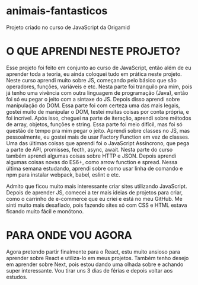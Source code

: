# animais-fantasticos
 Projeto criado no curso de JavaScript da Origamid
# O QUE APRENDI NESTE PROJETO?
Esse projeto foi feito em conjunto ao curso de JavaScript, então além de eu aprender
toda a teoria, eu ainda coloquei tudo em prática neste projeto.
Neste curso aprendi muito sobre JS, começando pelo básico que são operadores, funções, variáveis e etc. Nesta parte foi tranquilo pra mim, pois já tenho uma vivência com outra linguagem de programação (Java), então foi só eu pegar o jeito com a sintaxe do JS.
Depois disso aprendi sobre manipulação do DOM. Essa parte foi com certeza uma das mais legais, gostei muito de manipular o DOM, testei muitas coisas por conta própria, e foi incrível.
Após isso, cheguei na parte de iteração, aprendi sobre métodos de array, objetos, funções e string. Essa parte foi meio difícil, mas foi só questão de tempo pra mim pegar o jeito.
Aprendi sobre classes no JS, mas pessoalmente, eu gostei mais de usar Factory Function em vez de classes.
Uma das últimas coisas que aprendi foi o JavaScript Assíncrono, que pega a parte de API, promisses, fecth, async, await. Nesta parte do curso também aprendi algumas coisas sobre HTTP e JSON.
Depois aprendi algumas coisas novas do ES6+, como arrow function e spread.
Nessa última semana estudando, aprendi sobre como usar linha de comando e npm para instalar webpack, babel, eslint e etc.

Admito que ficou muito mais interessante criar sites utilizando JavaScript. Depois de aprender JS, comecei a ter mais ideias de projetos para criar, como o carrinho de e-commerce que eu criei e está no meu GitHub. Me sinti muito mais desafiado, pois fazendo sites só com CSS e HTML estava ficando muito fácil e monótono.

# PARA ONDE VOU AGORA
Agora pretendo partir finalmente para o React, estu muito ansioso para aprender sobre React e utiliza-lo em meus projetos. Também tenho desejo em aprender sobre Next, pois estou dando uma olhada sobre e achando super interessante.
Vou tirar uns 3 dias de férias e depois voltar aos estudos.

